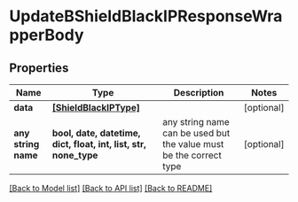 # UpdateBShieldBlackIPResponseWrapperBody


## Properties
Name | Type | Description | Notes
------------ | ------------- | ------------- | -------------
**data** | [**[ShieldBlackIPType]**](ShieldBlackIPType.md) |  | [optional] 
**any string name** | **bool, date, datetime, dict, float, int, list, str, none_type** | any string name can be used but the value must be the correct type | [optional]

[[Back to Model list]](../README.md#documentation-for-models) [[Back to API list]](../README.md#documentation-for-api-endpoints) [[Back to README]](../README.md)


